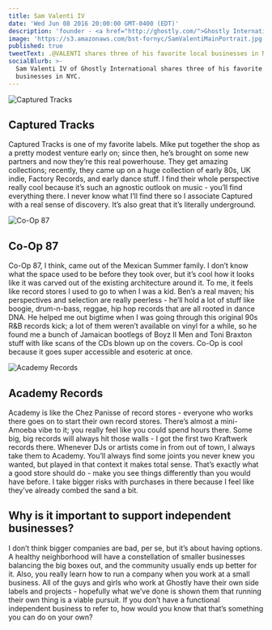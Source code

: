 ```yaml
---
title: Sam Valenti IV
date: 'Wed Jun 08 2016 20:00:00 GMT-0400 (EDT)'
description: 'founder - <a href="http://ghostly.com/">Ghostly International</a>'
image: 'https://s3.amazonaws.com/bst-fornyc/SamValentiMainPortrait.jpg'
published: true
tweetText: .@VALENTI shares three of his favorite local businesses in NYC
socialBlurb: >-
  Sam Valenti IV of Ghostly International shares three of his favorite local
  businesses in NYC.
---
```


![Captured Tracks](https://s3.amazonaws.com/bst-fornyc/SamValentiCapturedTracks.jpg)

## Captured Tracks

Captured Tracks is one of my favorite labels. Mike put together the shop as a pretty modest venture early on; since then, he’s brought on some new partners and now they’re this real powerhouse. They get amazing collections; recently, they came up on a huge collection of early 80s, UK indie, Factory Records, and early dance stuff. I find their whole perspective really cool because it’s such an agnostic outlook on music - you’ll find everything there. I never know what I’ll find there so I associate Captured with a real sense of discovery. It’s also great that it’s literally underground.

![Co-Op 87](https://s3.amazonaws.com/bst-fornyc/SamValentiCoOp87.jpg)

## Co-Op 87

Co-Op 87, I think, came out of the Mexican Summer family. I don’t know what the space used to be before they took over, but it’s cool how it looks like it was carved out of the existing architecture around it. To me, it feels like record stores I used to go to when I was a kid. Ben’s a real maven; his perspectives and selection are really peerless - he’ll hold a  lot of stuff like boogie, drum-n-bass, reggae, hip hop records that are all rooted in dance DNA. He helped me out bigtime when I was going through this original 90s R&B records kick; a lot of them weren’t available on vinyl for a while, so he found me a bunch of Jamaican bootlegs of Boyz II Men and Toni Braxton stuff with like scans of the CDs blown up on the covers. Co-Op is cool because it goes super accessible and esoteric at once.

![Academy Records](https://s3.amazonaws.com/bst-fornyc/AcademyRecords.jpg)

## Academy Records

Academy is like the Chez Panisse of record stores - everyone who works there goes on to start their own record stores. There’s almost a mini-Amoeba vibe to it; you really feel like you could spend hours there. Some big, big records will always hit those walls - I got the first two Kraftwerk records there. Whenever DJs or artists come in from out of town, I always take them to Academy. You’ll always find some joints you never knew you wanted, but played in that context it makes total sense. That’s exactly what a good store should do - make you see things differently than you would have before. I take bigger risks with purchases in there because I feel like they’ve already combed the sand a bit.

## Why is it important to support independent businesses?

I don’t think bigger companies are bad, per se, but it’s about having options. A healthy neighborhood will have a constellation of smaller businesses balancing the big boxes out, and the community usually ends up better for it. Also, you really learn how to run a company when you work at a small business. All of the guys and girls who work at Ghostly have their own side labels and projects - hopefully what we’ve done is shown them that running their own thing is a viable pursuit. If you don’t have a functional independent business to refer to, how would you know that that’s something you can do on your own?
